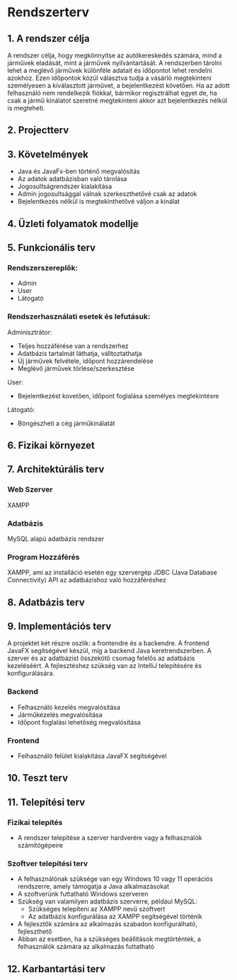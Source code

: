 # Rendszerterv

## 1. A rendszer célja 

A rendszer célja, hogy megkönnyítse az autókereskedés számára, mind a járművek eladását, mint a járművek nyilvántartását. 
A rendszerben tárolni lehet a meglévő járművek különféle adatait és időpontot lehet rendelni azokhoz. Ezen időpontok közül választva 
tudja a vásárló megtekinteni személyesen a kiválasztott járművet, a bejelentkezést követően. Ha az adott felhasználó nem rendelkezik fiókkal,
bármikor regisztrálhat egyet de, ha csak a jármű kinálatot szeretné megtekinteni akkor azt bejelentkezés nélkül is megteheti. <br>

## 2. Projectterv


## 3. Követelmények

- Java és JavaFx-ben történő megvalósítás<br>
- Az adatok adatbázisban való tárolása<br>
- Jogosultságrendszer kialakítása<br>
- Admin jogosultsággal válnak szerkeszthetővé csak az adatok<br>
- Bejelentkezés nélkül is megtekinthetővé váljon a kinálat<br>

## 4. Üzleti folyamatok modellje


## 5. Funkcionális terv

### Rendszerszereplők:<br>
- Admin<br>
- User<br>
- Látogató<br>

### Rendszerhasználati esetek és lefutásuk:<br>

Adminisztrátor:<br>

- Teljes hozzáférése van a rendszerhez<br>
- Adatbázis tartalmát láthatja, válltoztathatja<br>
- Új járművek felvétele, időpont hozzárendelése<br>
- Meglévő járművek törlése/szerkesztése<br>

User:<br>

- Bejelentkezést kovetően, időpont foglalása személyes megtekintésre


Látogató:<br>

- Böngészheti a cég járműkinálatát



## 6. Fizikai környezet


## 7. Architektúrális terv

### Web Szerver<br>

XAMPP<br>

### Adatbázis<br>

MySQL alapú adatbázis rendszer<br>

### Program Hozzáférés<br>

XAMPP, ami az installáció esetén egy szervergép
JDBC (Java Database Connectivity) API az adatbázishoz való hozzáféréshez<br>

## 8. Adatbázis terv
## 9. Implementációs terv

A projektet két részre oszlik: a frontendre és a backendre. A frontend JavaFX segítségével készül, míg a backend Java keretrendszerben.
A szerver és az adatbázist összekötő csomag felelős az adatbázis kezeléséért. A fejlesztéshez szükség van az IntelliJ telepítésére és konfigurálására.

### Backend 
- Felhasználó kezelés megvalósítása<br>
- Járműkezelés megvalósítása<br>
- Időpont foglalási lehetőség megvalósítása<br>

### Frontend
- Felhasználó felület kialakítása JavaFX segítségével<br>

## 10. Teszt terv


## 11. Telepítési terv

### Fizikai telepítés

- A rendszer telepítése a szerver hardverére vagy a felhasználók számítógépeire<br>

### Szoftver telepítési terv

- A felhasználónak szüksége van egy Windows 10 vagy 11 operációs rendszerre, amely támogatja a Java alkalmazásokat<br>
- A szoftverünk futtatható Windows szerveren
- Szükség van valamilyen adatbázis szerverre, például MySQL:<br>
   - Szükséges telepíteni az XAMPP nevű szoftvert<br>
   - Az adatbázis konfigurálása az XAMPP segítségével történik<br>
- A fejlesztők számára az alkalmazás szabadon konfigurálható, fejleszthető<br>
- Abban az esetben, ha a szükséges beállítások megtörténtek, a felhasználók számára az alkalmazás futtatható<br>




## 12. Karbantartási terv
